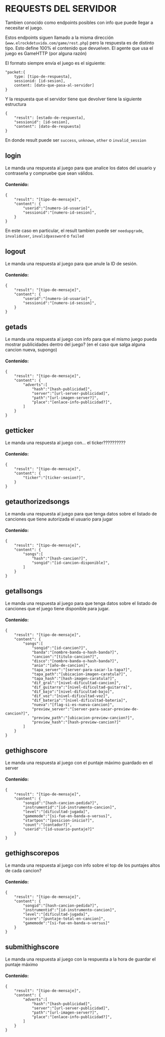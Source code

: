 # REQUESTS DEL SERVIDOR

Tambien conocido como endpoints posibles con info que puede llegar a necesitar el juego.

Estos endpoints siguen llamado a la misma dirección (`www.elrockdetuvida.com/game/rest.php`) pero la respuesta es de distinto tipo. Esto define 100% el contenido que devuelven. El agente que usa el juego es GameHTTP (por alguna razón)

El formato siempre envía el juego es el siguiente:

```  
"packet:{
    type: [tipo-de-respuesta],
    sessionid: [id-sesion],
    content: [dato-que-pasa-al-servidor]
}
```

Y la respuesta que el servidor tiene que devolver tiene la siguiente estructura

```  
{
    "result": [estado-de-respuesta],
    "sessionid": [id-sesion],
    "content": [dato-de-respuesta]
}
```

En donde result puede ser `success`, `unknown`, `other` o `invalid_session`

## login
Le manda una respuesta al juego para que analice los datos del usuario y contraseña y compruebe que sean válidos.

#### Contenido:
```  
{
    "result": "[tipo-de-mensaje]",
    "content": {
    	"userid":"[numero-id-usuario]",
    	"sessionid":"[numero-id-sesion]",
    }
}  
```
En este caso en particular, el result tambien puede ser `needupgrade`, `invaliduser`, `invalidpassword` o `failed`

## logout
Le manda una respuesta al juego para que anule la ID de sesión.

#### Contenido:
```  
{
    "result": "[tipo-de-mensaje]",
    "content": {
    	"userid":"[numero-id-usuario]",
    	"sessionid":"[numero-id-sesion]",
    }
}  
```

## getads
Le manda una respuesta al juego con info para que el mismo juego pueda mostrar publicidades dentro del juego? (en el caso que salga alguna cancion nueva, supongo)

#### Contenido:
```  
{
    "result": "[tipo-de-mensaje]",
    "content": {
    	"adverts":[
    		"hash":"[hash-publicidad]",
			"server":"[url-server-publicidad]",
			"path":"[url-imagen-server?]",
			"place":"[enlace-info-publicidad?]",
    	]
    }
}  
```

## getticker
Le manda una respuesta al juego con... el ticker??????????

#### Contenido:
```  
{
    "result": "[tipo-de-mensaje]",
    "content": {
    	"ticker":"[ticker-sesion?]",
    }
}  
```

## getauthorizedsongs
Le manda una respuesta al juego para que tenga datos sobre el listado de canciones que tiene autorizada el usuario para jugar

#### Contenido:
```  
{
    "result": "[tipo-de-mensaje]",
    "content": {
   		"songs":[
    		"hash":"[hash-cancion?]",
    		"songid":"[id-cancion-disponible]",
    	]
    }
}  
```

## getallsongs
Le manda una respuesta al juego para que tenga datos sobre el listado de canciones que el juego tiene disponible para jugar.

#### Contenido:
```  
{
    "result": "[tipo-de-mensaje]",
    "content": {
    	"songs":[
    		"songid":"[id-cancion?]",
    		"banda":"[nombre-banda-o-hash-banda?]",
    		"cancion":"[titulo-cancion?]",
    		"disco":"[nombre-banda-o-hash-banda?]",
    		"anio":"[año-de-cancion]",
    		"tapa_server":"[server-para-sacar-la-tapa?]",
    		"tapa_path":"[ubicacion-imagen-caratula?]",
    		"tapa_hash":"[hash-imagen-caratula?]",
    		"dif_gral":"[nivel-dificultad-cancion]",
    		"dif_guitarra":"[nivel-dificultad-guitarra]",
    		"dif_bajo":"[nivel-dificultad-bajo]",
    		"dif_voz":"[nivel-dificultad-voz]",
    		"dif_bateria":"[nivel-dificultad-bateria]",
    		"nueva":"[flag-si-es-nueva-cancion]",
    		"preview_server":"[server-para-sacar-preview-de-cancion?]",
    		"preview_path":"[ubicacion-preview-cancion?]",
    		"preview_hash":"[hash-preview-cancion?]"
    	]
    }
}  
```

## gethighscore
Le manda una respuesta al juego con el puntaje máximo guardado en el server

#### Contenido:
```  
{
    "result": "[tipo-de-mensaje]",
    "content": {
    	"songid":"[hash-cancion-pedida?]",
    	"instrumentid":"[id-instrumento-cancion]",
    	"level":"[dificultad-jugada]",
    	"gamemode":"[si-fue-en-banda-o-versus]",
    	"startpos":"[posicion-inicio?]",
    	"count":"[contador?]",
    	"userid":"[id-usuario-puntaje?]"
    }
}  
```

## gethighscorepos
Le manda una respuesta al juego con info sobre el top de los puntajes altos de cada cancion?

#### Contenido:
```  
{
    "result": "[tipo-de-mensaje]",
    "content": {
    	"songid":"[hash-cancion-pedida?]",
    	"instrumentid":"[id-instrumento-cancion]",
    	"level":"[dificultad-jugada]",
    	"score":"[puntaje-total-en-cancion]",
    	"gamemode":"[si-fue-en-banda-o-versus]"
    }
}  
```

## submithighscore
Le manda una respuesta al juego con la respuesta a la hora de guardar el puntaje máximo

#### Contenido:
```  
{
    "result": "[tipo-de-mensaje]",
    "content": {
    	"adverts":[
    		"hash":"[hash-publicidad]",
			"server":"[url-server-publicidad]",
			"path":"[url-imagen-server?]",
			"place":"[enlace-info-publicidad?]",
    	]
    }
}  
```
